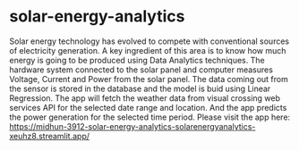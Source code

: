 # solar-energy-analytics
Solar energy technology has evolved to compete with conventional sources of electricity generation. A key ingredient of this area is to know how much energy is going to be produced using Data Analytics techniques.
The hardware system connected to the solar panel and computer measures Voltage, Current and Power from the solar panel. The data coming out from the sensor is stored in the database and the model is buid using Linear Regression.
The app will fetch the weather data from visual crossing web services API for the selected date range and location. And the app predicts the power generation for the selected time period.
Please visit the app here: https://midhun-3912-solar-energy-analytics-solarenergyanalytics-xeuhz8.streamlit.app/

